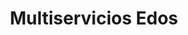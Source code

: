---
title: "Multiservicios Edos"
url: /tournon/multiservicios-edos/
shop: reparación de automóviles
---
